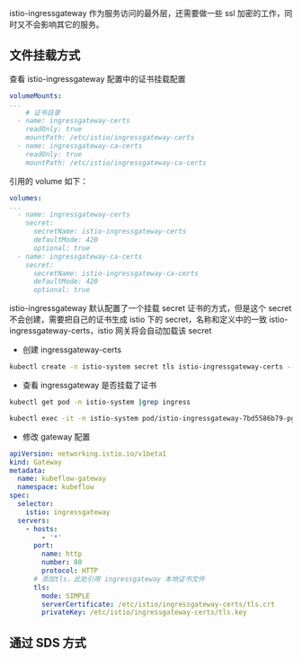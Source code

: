 istio-ingressgateway 作为服务访问的最外层，还需要做一些 ssl 加密的工作，同时又不会影响其它的服务。

## 文件挂载方式

查看 istio-ingressgateway 配置中的证书挂载配置

```yaml
volumeMounts:
...
	# 证书目录
  - name: ingressgateway-certs
    readOnly: true
    mountPath: /etc/istio/ingressgateway-certs
  - name: ingressgateway-ca-certs
    readOnly: true
    mountPath: /etc/istio/ingressgateway-ca-certs
```

引用的 volume 如下：

```yaml
volumes:
...
  - name: ingressgateway-certs
    secret:
      secretName: istio-ingressgateway-certs
      defaultMode: 420
      optional: true
  - name: ingressgateway-ca-certs
    secret:
      secretName: istio-ingressgateway-ca-certs
      defaultMode: 420
      optional: true
```

istio-ingressgateway 默认配置了一个挂载 secret 证书的方式，但是这个 secret 不会创建，需要把自己的证书生成 istio 下的 secret，名称和定义中的一致 istio-ingressgateway-certs，istio 网关将会自动加载该 secret

- 创建 ingressgateway-certs

```bash
kubectl create -n istio-system secret tls istio-ingressgateway-certs --key ssl/server.key --cert ssl/server.pem 
```

- 查看 ingressgateway 是否挂载了证书

```bash
kubectl get pod -n istio-system |grep ingress

kubectl exec -it -n istio-system pod/istio-ingressgateway-7bd5586b79-pgrmd ls /etc/istio/ingressgateway-certs
```

- 修改 gateway 配置

```yaml
apiVersion: networking.istio.io/v1beta1
kind: Gateway
metadata:
  name: kubeflow-gateway
  namespace: kubeflow
spec:
  selector:
    istio: ingressgateway
  servers:
    - hosts:
        - '*'
      port:
        name: http
        number: 80
        protocol: HTTP
      # 添加tls，此处引用 ingressgateway 本地证书文件
      tls:
        mode: SIMPLE
        serverCertificate: /etc/istio/ingressgateway-certs/tls.crt
        privateKey: /etc/istio/ingressgateway-certs/tls.key
```

## 通过 SDS 方式



